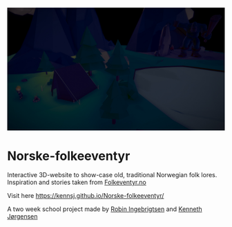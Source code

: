 ![alt text](https://raw.githubusercontent.com/kennsj/Norske-folkeeventyr/master/img/eventyr-bg.jpg)

# Norske-folkeeventyr
Interactive 3D-website to show-case old, traditional Norwegian folk lores. Inspiration and stories taken from [Folkeventyr.no](http://folkeeventyr.no)

Visit here https://kennsj.github.io/Norske-folkeeventyr/

A two week school project made by [Robin Ingebrigtsen](https://github.com/remix187) and [Kenneth Jørgensen](https://github.com/kennsj)

